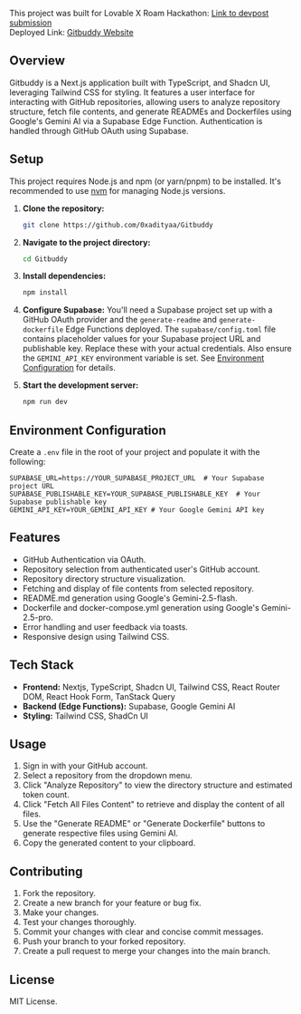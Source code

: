This project was built for Lovable X Roam Hackathon: [Link to devpost submission](https://devpost.com/software/gitbuddy-8feigv) <br/>
Deployed Link: [Gitbuddy Website](https://gitbuddy-dev.lovable.app/)

## Overview

Gitbuddy is a Next.js application built with TypeScript, and Shadcn UI, leveraging Tailwind CSS for styling.  It features a user interface for interacting with GitHub repositories, allowing users to analyze repository structure, fetch file contents, and generate READMEs and Dockerfiles using Google's Gemini AI via a Supabase Edge Function. Authentication is handled through GitHub OAuth using Supabase.

## Setup

This project requires Node.js and npm (or yarn/pnpm) to be installed.  It's recommended to use [nvm](https://github.com/nvm-sh/nvm#installing-and-updating) for managing Node.js versions.

1. **Clone the repository:**
   ```bash
   git clone https://github.com/0xadityaa/Gitbuddy
   ```

2. **Navigate to the project directory:**
   ```bash
   cd Gitbuddy
   ```

3. **Install dependencies:**
   ```bash
   npm install
   ```

4. **Configure Supabase:**  You'll need a Supabase project set up with a GitHub OAuth provider and the `generate-readme` and `generate-dockerfile` Edge Functions deployed.  The `supabase/config.toml` file contains placeholder values for your Supabase project URL and publishable key.  Replace these with your actual credentials.  Also ensure the `GEMINI_API_KEY` environment variable is set. See [Environment Configuration](#environment-configuration) for details.


5. **Start the development server:**
   ```bash
   npm run dev
   ```

## Environment Configuration

Create a `.env` file in the root of your project and populate it with the following:

```env
SUPABASE_URL=https://YOUR_SUPABASE_PROJECT_URL  # Your Supabase project URL
SUPABASE_PUBLISHABLE_KEY=YOUR_SUPABASE_PUBLISHABLE_KEY  # Your Supabase publishable key
GEMINI_API_KEY=YOUR_GEMINI_API_KEY # Your Google Gemini API key
```


## Features

- GitHub Authentication via OAuth.
- Repository selection from authenticated user's GitHub account.
- Repository directory structure visualization.
- Fetching and display of file contents from selected repository.
- README.md generation using Google's Gemini-2.5-flash.
- Dockerfile and docker-compose.yml generation using Google's Gemini-2.5-pro.
- Error handling and user feedback via toasts.
- Responsive design using Tailwind CSS.


## Tech Stack

- **Frontend:** Nextjs, TypeScript, Shadcn UI, Tailwind CSS, React Router DOM, React Hook Form, TanStack Query
- **Backend (Edge Functions):** Supabase, Google Gemini AI
- **Styling:** Tailwind CSS, ShadCn UI


## Usage

1.  Sign in with your GitHub account.
2.  Select a repository from the dropdown menu.
3.  Click "Analyze Repository" to view the directory structure and estimated token count.
4.  Click "Fetch All Files Content" to retrieve and display the content of all files.
5.  Use the "Generate README" or "Generate Dockerfile" buttons to generate respective files using Gemini AI.
6.  Copy the generated content to your clipboard.


## Contributing

1.  Fork the repository.
2.  Create a new branch for your feature or bug fix.
3.  Make your changes.
4.  Test your changes thoroughly.
5.  Commit your changes with clear and concise commit messages.
6.  Push your branch to your forked repository.
7.  Create a pull request to merge your changes into the main branch.


## License

MIT License.

